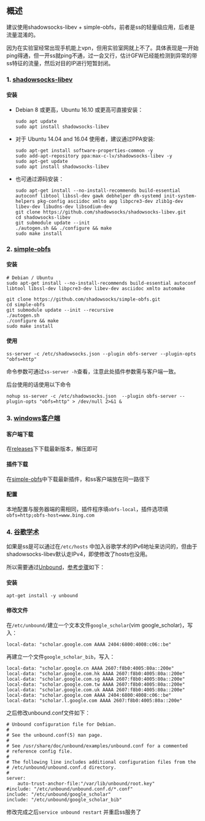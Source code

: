 ## 概述
建议使用shadowsocks-libev + simple-obfs，前者是ss的轻量级应用，后者是流量混淆的。

因为在实验室经常出现手机能上vpn，但用实验室网就上不了。具体表现是一开始ping得通，但一开ss就ping不通，过一会又行，估计GFW已经能检测到异常的带ss特征的流量，然后对目的IP进行短暂封闭。

### 1. [shadowsocks-libev](https://github.com/shadowsocks/shadowsocks-libev)

#### 安装

* Debian 8 或更高，Ubuntu 16.10 或更高可直接安装：

    ```
	sudo apt update
	sudo apt install shadowsocks-libev
	```

* 对于 Ubuntu 14.04 and 16.04 使用者，建议通过PPA安装:
	```
	sudo apt-get install software-properties-common -y
	sudo add-apt-repository ppa:max-c-lv/shadowsocks-libev -y
	sudo apt-get update
	sudo apt install shadowsocks-libev
	```
* 也可通过源码安装：
	```
	sudo apt-get install --no-install-recommends build-essential autoconf libtool libssl-dev gawk debhelper dh-systemd init-system-helpers pkg-config asciidoc xmlto apg libpcre3-dev zlib1g-dev libev-dev libudns-dev libsodium-dev
	git clone https://github.com/shadowsocks/shadowsocks-libev.git
	cd shadowsocks-libev
	git submodule update --init
	./autogen.sh && ./configure && make
	sudo make install
	```




### 2. [simple-obfs](https://github.com/shadowsocks/simple-obfs)

#### 安装
```
# Debian / Ubuntu
sudo apt-get install --no-install-recommends build-essential autoconf libtool libssl-dev libpcre3-dev libev-dev asciidoc xmlto automake

git clone https://github.com/shadowsocks/simple-obfs.git
cd simple-obfs
git submodule update --init --recursive
./autogen.sh
./configure && make
sudo make install
```

#### 使用
```
ss-server -c /etc/shadowsocks.json --plugin obfs-server --plugin-opts "obfs=http"
```

命令参数可通过`ss-server -h`查看，注意此处插件参数需与客户端一致。

后台使用的话使用以下命令
```
nohup ss-server -c /etc/shadowsocks.json  --plugin obfs-server --plugin-opts "obfs=http" > /dev/null 2>&1 &
```

### 3. [windows客户端](https://github.com/shadowsocks/shadowsocks-windows)
#### 客户端下载
在[releases](https://github.com/shadowsocks/shadowsocks-windows/releases)下下载最新版本，解压即可
#### 插件下载
在[simple-obfs](https://github.com/shadowsocks/simple-obfs/releases)中下载最新插件，和ss客户端放在同一路径下
#### 配置
本地配置与服务器端的需相同，插件程序填`obfs-local`，插件选项填`obfs=http;obfs-host=www.bing.com`


### 4. [谷歌学术](https://scholar.google.com/)
如果是ss是可以通过在`/etc/hosts` 中加入谷歌学术的IPv6地址来访问的，但由于shadowsocks-libev默认走IPv4，即使修改了hosts也没用。

所以需要通过[Unbound](https://github.com/sjtug/kxsw/wiki/Google-Scholar)，[参考步骤](http://fpcsongazure.top/how-to-fuck-gfw-to-get-a-paper/)如下：
#### 安装
   ```
   apt-get install -y unbound
   ```
#### 修改文件
在`/etc/unbound/`建立一个文本文件`google_scholar`(vim google_scholar)，写入：
```
local-data: "scholar.google.com AAAA 2404:6800:4008:c06::be"
```

再建立一个文件`google_scholar_bib`，写入：
```
local-data: "scholar.google.cn AAAA 2607:f8b0:4005:80a::200e"
local-data: "scholar.google.com.hk AAAA 2607:f8b0:4005:80a::200e"
local-data: "scholar.google.com.sg AAAA 2607:f8b0:4005:80a::200e"
local-data: "scholar.google.com.tw AAAA 2607:f8b0:4005:80a::200e"
local-data: "scholar.google.com.uk AAAA 2607:f8b0:4005:80a::200e"
local-data: "scholar.google.com AAAA 2404:6800:4008:c06::be"
local-data: "scholar.l.google.com AAAA 2607:f8b0:4005:80a::200e"
```

之后修改unbound.conf文件如下：

```
# Unbound configuration file for Debian.
#
# See the unbound.conf(5) man page.
#
# See /usr/share/doc/unbound/examples/unbound.conf for a commented
# reference config file.
#
# The following line includes additional configuration files from the
# /etc/unbound/unbound.conf.d directory.
#
server:
    auto-trust-anchor-file:"/var/lib/unbound/root.key"
#include: "/etc/unbound/unbound.conf.d/*.conf"
include: "/etc/unbound/google_scholar"
include: "/etc/unbound/google_scholar_bib"
```

修改完成之后`service unbound restart` 并重启ss服务了
